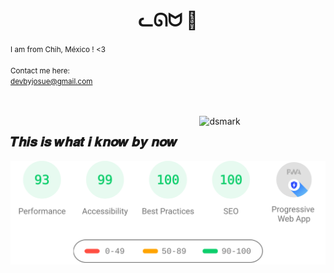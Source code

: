 

<center><h1 align="center">ᓚᘏᗢ  🍷</h1></center>
<aside align="left">

<small>I am from Chih, México ! <3</small>
<br>
<br>
<small>Contact me here:</small>
<br>
<small>devbyjosue@gmail.com</small>

</aside>
<br>
<br>
<img alt="dsmark" align="right"  height="40%" width="40%" src="https://c.tenor.com/NzrqQHFBVz8AAAAj/kitty-transparent.gif">
<aside align="left">

  
## 𝑻𝒉𝒊𝒔 𝒊𝒔 𝒘𝒉𝒂𝒕 𝒊 𝒌𝒏𝒐𝒘 𝒃𝒚 𝒏𝒐𝒘 
![](https://raw.githubusercontent.com/VishwaGauravIn/Images/f13849bc9989d66c67085313dd606ea978eff0f8/psi-gprm.svg)


</aside>

